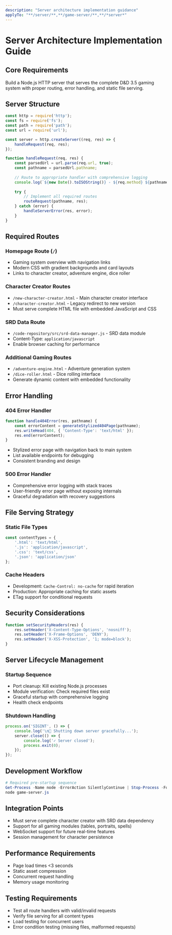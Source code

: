 ```yaml
---
description: "Server architecture implementation guidance"
applyTo: "**/server/**,**/game-server/**,**/*server*"
---
```


# Server Architecture Implementation Guide

## Core Requirements
Build a Node.js HTTP server that serves the complete D&D 3.5 gaming system with proper routing, error handling, and static file serving.

## Server Structure
```javascript
const http = require('http');
const fs = require('fs');
const path = require('path');
const url = require('url');

const server = http.createServer((req, res) => {
    handleRequest(req, res);
});

function handleRequest(req, res) {
    const parsedUrl = url.parse(req.url, true);
    const pathname = parsedUrl.pathname;
    
    // Route to appropriate handler with comprehensive logging
    console.log(`${new Date().toISOString()} - ${req.method} ${pathname}`);
    
    try {
        // Implement all required routes
        routeRequest(pathname, res);
    } catch (error) {
        handleServerError(res, error);
    }
}
```

## Required Routes

### Homepage Route (`/`)
- Gaming system overview with navigation links
- Modern CSS with gradient backgrounds and card layouts
- Links to character creator, adventure engine, dice roller

### Character Creator Routes
- `/new-character-creator.html` - Main character creator interface
- `/character-creator.html` - Legacy redirect to new version
- Must serve complete HTML file with embedded JavaScript and CSS

### SRD Data Route
- `/code-repository/src/srd-data-manager.js` - SRD data module
- Content-Type: `application/javascript`
- Enable browser caching for performance

### Additional Gaming Routes
- `/adventure-engine.html` - Adventure generation system
- `/dice-roller.html` - Dice rolling interface
- Generate dynamic content with embedded functionality

## Error Handling

### 404 Error Handler
```javascript
function handle404Error(res, pathname) {
    const errorContent = generateStylized404Page(pathname);
    res.writeHead(404, { 'Content-Type': 'text/html' });
    res.end(errorContent);
}
```
- Stylized error page with navigation back to main system
- List available endpoints for debugging
- Consistent branding and design

### 500 Error Handler
- Comprehensive error logging with stack traces
- User-friendly error page without exposing internals
- Graceful degradation with recovery suggestions

## File Serving Strategy

### Static File Types
```javascript
const contentTypes = {
    '.html': 'text/html',
    '.js': 'application/javascript',
    '.css': 'text/css',
    '.json': 'application/json'
};
```

### Cache Headers
- Development: `Cache-Control: no-cache` for rapid iteration
- Production: Appropriate caching for static assets
- ETag support for conditional requests

## Security Considerations
```javascript
function setSecurityHeaders(res) {
    res.setHeader('X-Content-Type-Options', 'nosniff');
    res.setHeader('X-Frame-Options', 'DENY');
    res.setHeader('X-XSS-Protection', '1; mode=block');
}
```

## Server Lifecycle Management

### Startup Sequence
- Port cleanup: Kill existing Node.js processes
- Module verification: Check required files exist
- Graceful startup with comprehensive logging
- Health check endpoints

### Shutdown Handling
```javascript
process.on('SIGINT', () => {
    console.log('\n🛑 Shutting down server gracefully...');
    server.close(() => {
        console.log('✓ Server closed');
        process.exit(0);
    });
});
```

## Development Workflow
```powershell
# Required pre-startup sequence
Get-Process -Name node -ErrorAction SilentlyContinue | Stop-Process -Force
node game-server.js
```

## Integration Points
- Must serve complete character creator with SRD data dependency
- Support for all gaming modules (tables, portraits, spells)
- WebSocket support for future real-time features
- Session management for character persistence

## Performance Requirements
- Page load times <3 seconds
- Static asset compression
- Concurrent request handling
- Memory usage monitoring

## Testing Requirements
- Test all route handlers with valid/invalid requests
- Verify file serving for all content types
- Load testing for concurrent users
- Error condition testing (missing files, malformed requests)